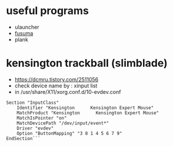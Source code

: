 # useful programs

- ulauncher
- [fusuma](https://github.com/iberianpig/fusuma)
- plank

# kensington trackball (slimblade)

- https://dcmru.tistory.com/2511056
- check device name by : xinput list
- in /usr/share/X11/xorg.conf.d/10-evdev.conf
```
Section "InputClass"
	Identifier "Kensington      Kensington Expert Mouse"
	MatchProduct "Kensington      Kensington Expert Mouse"
	MatchIsPointer "on"
	MatchDevicePath "/dev/input/event*"
	Driver "evdev"
	Option "ButtonMapping" "3 8 1 4 5 6 7 9"
EndSection```
